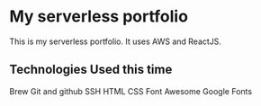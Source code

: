 # My serverless portfolio

This is my serverless portfolio. It uses AWS and ReactJS.

## Technologies Used this time

Brew
Git and github
SSH
HTML
CSS
Font Awesome
Google Fonts
